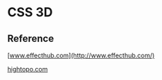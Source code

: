 # CSS 3D




## Reference 

[www.effecthub.com](http://www.effecthub.com/)

[hightopo.com](http://hightopo.com/index.html)

